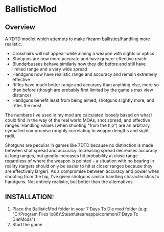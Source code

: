 # BallisticMod
## Overview
A 7DTD modlet which attempts to make firearm ballistics/handling more realistic.

* Crosshairs will not appear while aiming a weapon with sights or optics
* Shotguns are now more accurate and have greater effective reach.
* Blunderbusses behave similarly how they did before and still have limited range and a very wide spread
* Handguns now have realistic range and accuracy and remain extremely effective
* Rifles have much better range and accuracy than anything else, more so than before (though are probably first limited by the game's max view distance)
* Handguns benefit least from being aimed, shotguns slightly more, and rifles the most

The numbers I've used in my mod are calculated loosely based on what I could find in the way of the real world MOAs, shot spread, and effective ranges. Handling values (when shooting "from the hip") are an arbitrary, eyeballed compromise roughly correlating to weapon lengths and sight radii.

Shotguns are peculiar in games like 7DTD because no distinction is made between shot spread and accuracy. Increasing spread decreases accuracy at long ranges, but greatly increases hit probability at close range regardless of where the weapon is pointed - a situation with no bearing in reality (targets should only be easier to hit at closer ranges because they are effectively larger). As a compromise between accuracy and power when shooting from the hip, I've given shotguns similar handling characteristics to handguns. Not entirely realistic, but better than the alternatives.

## INSTALLATION:
1. Place the BallisticMod folder in your 7 Days To Die mod folder (e.g: "C:\Program Files (x86)\Steam\steamapps\common\7 Days To Die\Mods\")
2. Start the game


